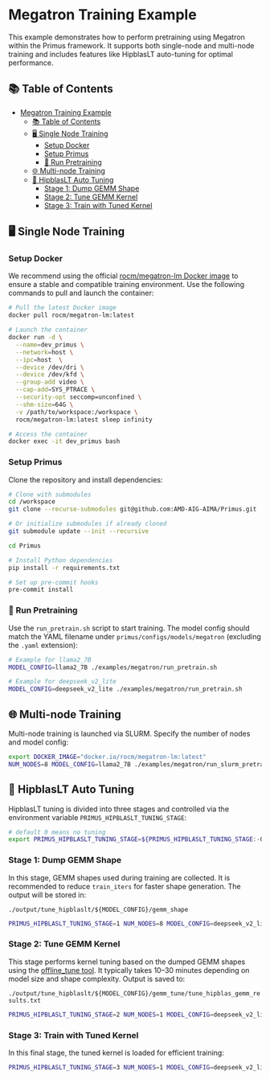 # Megatron Training Example

This example demonstrates how to perform pretraining using Megatron within the Primus framework. It supports both single-node and multi-node training and includes features like HipblasLT auto-tuning for optimal performance.


## 📚 Table of Contents
- [Megatron Training Example](#megatron-training-example)
  - [📚 Table of Contents](#-table-of-contents)
  - [🖥️ Single Node Training](#️-single-node-training)
    - [Setup Docker](#setup-docker)
    - [Setup Primus](#setup-primus)
    - [🚀 Run Pretraining](#-run-pretraining)
  - [🌐 Multi-node Training](#-multi-node-training)
  - [🔧 HipblasLT Auto Tuning](#-hipblaslt-auto-tuning)
    - [Stage 1: Dump GEMM Shape](#stage-1-dump-gemm-shape)
    - [Stage 2: Tune GEMM Kernel](#stage-2-tune-gemm-kernel)
    - [Stage 3: Train with Tuned Kernel](#stage-3-train-with-tuned-kernel)


## 🖥️ Single Node Training

### Setup Docker
We recommend using the official [rocm/megatron-lm Docker image](https://hub.docker.com/r/rocm/megatron-lm) to ensure a stable and compatible training environment. Use the following commands to pull and launch the container:

```bash
# Pull the latest Docker image
docker pull rocm/megatron-lm:latest

# Launch the container
docker run -d \
  --name=dev_primus \
  --network=host \
  --ipc=host  \
  --device /dev/dri \
  --device /dev/kfd \
  --group-add video \
  --cap-add=SYS_PTRACE \
  --security-opt seccomp=unconfined \
  --shm-size=64G \
  -v /path/to/workspace:/workspace \
  rocm/megatron-lm:latest sleep infinity

# Access the container
docker exec -it dev_primus bash
```

### Setup Primus
Clone the repository and install dependencies:

```bash
# Clone with submodules
cd /workspace
git clone --recurse-submodules git@github.com:AMD-AIG-AIMA/Primus.git

# Or initialize submodules if already cloned
git submodule update --init --recursive

cd Primus

# Install Python dependencies
pip install -r requirements.txt

# Set up pre-commit hooks
pre-commit install
```

### 🚀 Run Pretraining
Use the `run_pretrain.sh` script to start training. The model config should match the YAML filename under `primus/configs/models/megatron` (excluding the `.yaml` extension):

```bash
# Example for llama2_7B
MODEL_CONFIG=llama2_7B ./examples/megatron/run_pretrain.sh

# Example for deepseek_v2_lite
MODEL_CONFIG=deepseek_v2_lite ./examples/megatron/run_pretrain.sh
```

## 🌐 Multi-node Training
Multi-node training is launched via SLURM. Specify the number of nodes and model config:

```bash
export DOCKER_IMAGE="docker.io/rocm/megatron-lm:latest"
NUM_NODES=8 MODEL_CONFIG=llama2_7B ./examples/megatron/run_slurm_pretrain.sh
```

## 🔧 HipblasLT Auto Tuning
HipblasLT tuning is divided into three stages and controlled via the environment variable `PRIMUS_HIPBLASLT_TUNING_STAGE`:

```bash
# default 0 means no tuning
export PRIMUS_HIPBLASLT_TUNING_STAGE=${PRIMUS_HIPBLASLT_TUNING_STAGE:-0}
```

### Stage 1: Dump GEMM Shape
In this stage, GEMM shapes used during training are collected. It is recommended to reduce `train_iters` for faster shape generation. The output will be stored in:

```./output/tune_hipblaslt/${MODEL_CONFIG}/gemm_shape```

```bash
PRIMUS_HIPBLASLT_TUNING_STAGE=1 NUM_NODES=8 MODEL_CONFIG=deepseek_v2_lite bash ./examples/megatron/run_slurm_pretrain.sh
```

### Stage 2: Tune GEMM Kernel
This stage performs kernel tuning based on the dumped GEMM shapes using the [offline_tune tool](https://github.com/AMD-AIG-AIMA/Primus/tree/main/examples/offline_tune). It typically takes 10–30 minutes depending on model size and shape complexity. Output is saved to:

```./output/tune_hipblaslt/${MODEL_CONFIG}/gemm_tune/tune_hipblas_gemm_results.txt```

```bash
PRIMUS_HIPBLASLT_TUNING_STAGE=2 NUM_NODES=1 MODEL_CONFIG=deepseek_v2_lite bash ./examples/megatron/run_slurm_pretrain.sh
```

### Stage 3: Train with Tuned Kernel
In this final stage, the tuned kernel is loaded for efficient training:

```bash
PRIMUS_HIPBLASLT_TUNING_STAGE=3 NUM_NODES=1 MODEL_CONFIG=deepseek_v2_lite bash ./examples/megatron/run_slurm_pretrain.sh
```
